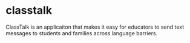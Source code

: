 # classtalk
ClassTalk is an applicaiton that makes it easy for educators to send text messages to students and families across language barriers.
